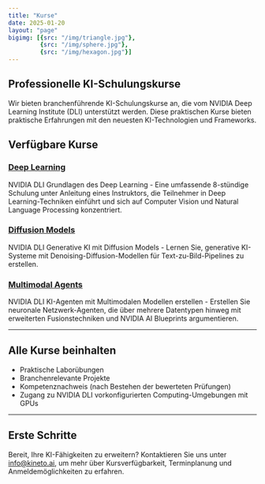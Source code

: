 ```yaml
---
title: "Kurse"
date: 2025-01-20
layout: "page"
bigimg: [{src: "/img/triangle.jpg"}, 
         {src: "/img/sphere.jpg"}, 
         {src: "/img/hexagon.jpg"}]
---
```


## Professionelle KI-Schulungskurse

Wir bieten branchenführende KI-Schulungskurse an, die vom NVIDIA Deep Learning Institute (DLI) unterstützt werden. Diese praktischen Kurse bieten praktische Erfahrungen mit den neuesten KI-Technologien und Frameworks.

## Verfügbare Kurse

### [Deep Learning](/courses/deep-learning/)
NVIDIA DLI Grundlagen des Deep Learning - Eine umfassende 8-stündige Schulung unter Anleitung eines Instruktors, die Teilnehmer in Deep Learning-Techniken einführt und sich auf Computer Vision und Natural Language Processing konzentriert.

### [Diffusion Models](/courses/diffusion-models/)
NVIDIA DLI Generative KI mit Diffusion Models - Lernen Sie, generative KI-Systeme mit Denoising-Diffusion-Modellen für Text-zu-Bild-Pipelines zu erstellen.

### [Multimodal Agents](/courses/multimodal-agents/)
NVIDIA DLI KI-Agenten mit Multimodalen Modellen erstellen - Erstellen Sie neuronale Netzwerk-Agenten, die über mehrere Datentypen hinweg mit erweiterten Fusionstechniken und NVIDIA AI Blueprints argumentieren.

---

## Alle Kurse beinhalten
- Praktische Laborübungen
- Branchenrelevante Projekte
- Kompetenznachweis (nach Bestehen der bewerteten Prüfungen)
- Zugang zu NVIDIA DLI vorkonfigurierten Computing-Umgebungen mit GPUs

---

## Erste Schritte

Bereit, Ihre KI-Fähigkeiten zu erweitern? Kontaktieren Sie uns unter info@kineto.ai, um mehr über Kursverfügbarkeit, Terminplanung und Anmeldemöglichkeiten zu erfahren.